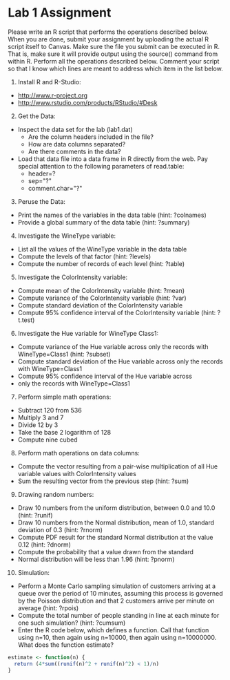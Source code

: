 # Lab 1 Assignment
Please write an R script that performs the operations described below.  When you are done, submit your assignment by uploading the actual R script itself to Canvas. Make sure the file you submit can be executed in R.  That is, make sure it will provide output using the source() command from within R.  Perform all the operations described below.  Comment your script so that I know which lines are meant to address which item in the list below.

1. Install R and R-Studio:
  * http://www.r-project.org 
  * http://www.rstudio.com/products/RStudio/#Desk
  
2. Get the Data:
  * Inspect the data set for the lab (lab1.dat)
    * Are the column headers included in the file?
    * How are data columns separated?
    * Are there comments in the data?
  * Load that data file into a data frame in R directly from the web.  Pay special attention to the following parameters of read.table:
    * header=?
    * sep="?"
    * comment.char="?"
			
3. Peruse the Data:
  * Print the names of the variables in the data table (hint:  ?colnames)
  * Provide a global summary of the data table (hint: ?summary)
  
4. Investigate the WineType variable:
  * List all the values of the WineType variable in the data table
  * Compute the levels of that factor (hint: ?levels)
  * Compute the number of records of each level (hint: ?table)
  
5. Investigate the ColorIntensity variable:
  * Compute mean of the ColorIntensity variable  (hint:  ?mean)
  * Compute variance of the ColorIntensity variable  (hint: ?var)
  * Compute standard deviation of the ColorIntensity variable
  * Compute 95% confidence interval of the ColorIntensity variable
  (hint: ?t.test)
  
6. Investigate the Hue variable for WineType Class1:
  * Compute variance of the Hue variable across only the records with WineType=Class1 (hint: ?subset)
  * Compute standard deviation of the Hue variable across only the records with WineType=Class1
  * Compute 95% confidence interval of the Hue variable across
  * only the records with WineType=Class1
		
7. Perform simple math operations:
  * Subtract 120 from 536
  * Multiply 3 and 7
  * Divide 12 by 3
  * Take the base 2 logarithm of 128
  * Compute nine cubed
  
8. Perform math operations on data columns:
  * Compute the vector resulting from a pair-wise multiplication of all Hue variable values with ColorIntensity values
  * Sum the resulting vector from the previous step (hint:  ?sum)
  
9. Drawing random numbers:
  * Draw 10 numbers from the uniform distribution, between 0.0 and 10.0 (hint:  ?runif)
  * Draw 10 numbers from the Normal distribution, mean of 1.0, standard deviation of 0.3  (hint:  ?rnorm)
  * Compute PDF result for the standard Normal distribution at the value 0.12 (hint: ?dnorm)
  * Compute the probability that a value drawn from the standard
  * Normal distribution will be less than 1.96  (hint:  ?pnorm)
  
10. Simulation:
  * Perform a Monte Carlo sampling simulation of customers arriving at a queue over the period of 10 minutes, assuming this process is governed by the Poisson distribution and that 2 customers arrive per minute on average (hint:  ?rpois)
  * Compute the total number of people standing in line at each minute for one such simulation?  (hint: ?cumsum)
  * Enter the R code below, which defines a function.  Call that function using n=10, then again using n=10000, then again using n=10000000.  What does the function estimate?

```R
estimate <- function(n) {
  return (4*sum((runif(n)^2 + runif(n)^2) < 1)/n)
}
````
